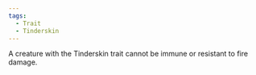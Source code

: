 ```yaml
---
tags:
  - Trait
  - Tinderskin
---
```

A creature with the Tinderskin trait cannot be immune or resistant to fire damage.